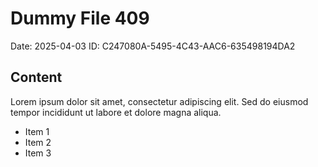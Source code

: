 # Dummy File 409

Date: 2025-04-03
ID: C247080A-5495-4C43-AAC6-635498194DA2

## Content

Lorem ipsum dolor sit amet, consectetur adipiscing elit.
Sed do eiusmod tempor incididunt ut labore et dolore magna aliqua.

* Item 1
* Item 2
* Item 3

